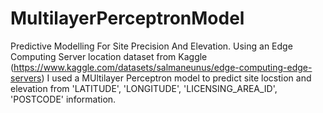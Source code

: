 # MultilayerPerceptronModel
Predictive Modelling For Site Precision And Elevation.
Using an Edge Computing Server location dataset from Kaggle (https://www.kaggle.com/datasets/salmaneunus/edge-computing-edge-servers) I used a MUltilayer Perceptron model to predict site locstion and elevation from 'LATITUDE', 'LONGITUDE', 'LICENSING_AREA_ID', 'POSTCODE' information. 
